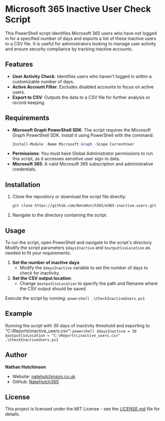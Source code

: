 # Microsoft 365 Inactive User Check Script

This PowerShell script identifies Microsoft 365 users who have not logged in for a specified number of days and exports a list of these inactive users to a CSV file. It is useful for administrators looking to manage user activity and ensure security compliance by tracking inactive accounts.

## Features

- **User Activity Check**: Identifies users who haven't logged in within a customizable number of days.
- **Active Account Filter**: Excludes disabled accounts to focus on active users.
- **Export to CSV**: Outputs the data to a CSV file for further analysis or record-keeping.

## Requirements

- **Microsoft Graph PowerShell SDK**: The script requires the Microsoft Graph PowerShell SDK. Install it using PowerShell with the command:
    ```powershell
    Install-Module -Name Microsoft.Graph -Scope CurrentUser
    ```
- **Permissions**: You must have Global Administrator permissions to run this script, as it accesses sensitive user sign-in data.
- **Microsoft 365**: A valid Microsoft 365 subscription and administrative credentials.

## Installation

1. Clone the repository or download the script file directly:
    ```bash
    git clone https://github.com/NateHutch365/m365-inactive-users.git
    ```
2. Navigate to the directory containing the script.

## Usage

To run the script, open PowerShell and navigate to the script's directory. Modify the script parameters `$daysInactive` and `$outputCsvLocation` as needed to fit your requirements:

1. **Set the number of inactive days**:
    - Modify the `$daysInactive` variable to set the number of days to check for inactivity.
2. **Set the CSV output location**:
    - Change `$outputCsvLocation` to specify the path and filename where the CSV output should be saved.

Execute the script by running:
    ```powershell
    .\CheckInactiveUsers.ps1
    ```

## Example

Running the script with 30 days of inactivity threshold and exporting to "C:\Reports\inactive_users.csv":
    ```powershell
    $daysInactive = 30
    $outputCsvLocation = "C:\Reports\inactive_users.csv"
    .\CheckInactiveUsers.ps1
    ```

## Author

**Nathan Hutchinson**

- Website: [natehutchinson.co.uk](http://natehutchinson.co.uk)
- GitHub: [NateHutch365](https://github.com/NateHutch365)

## License

This project is licensed under the MIT License - see the [LICENSE.md](LICENSE.md) file for details.
